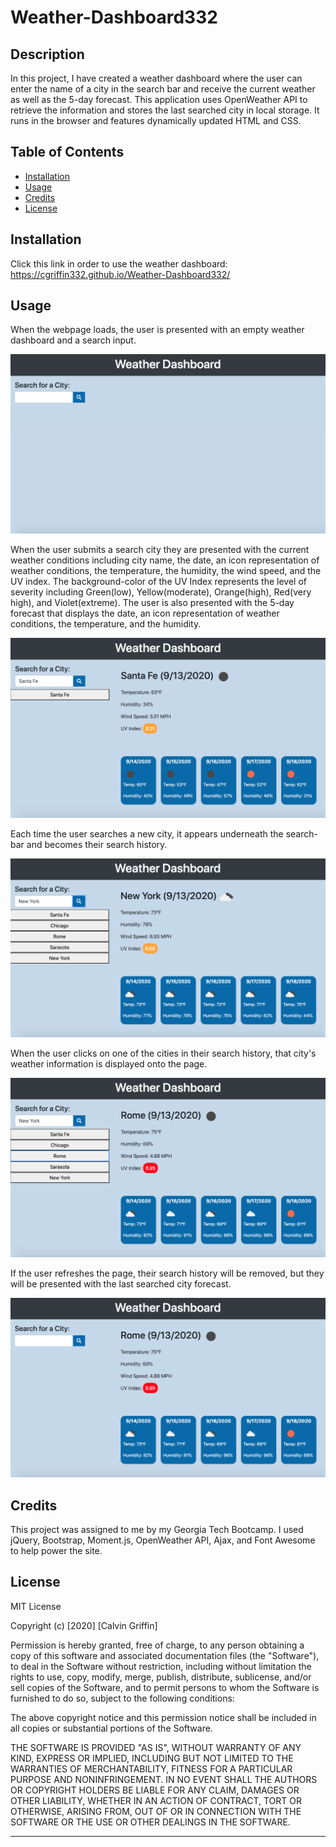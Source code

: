 # Weather-Dashboard332

## Description

In this project, I have created a weather dashboard where the user can enter the name of a city in the search bar and receive the current weather as well as the 5-day forecast. This application uses OpenWeather API to retrieve the information and stores the last searched city in local storage. It runs in the browser and features dynamically updated HTML and CSS.

## Table of Contents

- [Installation](#installation)
- [Usage](#usage)
- [Credits](#credits)
- [License](#license)

## Installation

Click this link in order to use the weather dashboard:
https://cgriffin332.github.io/Weather-Dashboard332/

## Usage

When the webpage loads, the user is presented with an empty weather dashboard and a search input.

![Image of First Use](./images/1.png)

When the user submits a search city they are presented with the current weather conditions including city name, the date, an icon representation of weather conditions, the temperature, the humidity, the wind speed, and the UV index. The background-color of the UV Index represents the level of severity including Green(low), Yellow(moderate), Orange(high), Red(very high), and Violet(extreme). The user is also presented with the 5-day forecast that displays the date, an icon representation of weather conditions, the temperature, and the humidity.

![Image of First Search](./images/2.png)

Each time the user searches a new city, it appears underneath the search-bar and becomes their search history.

![Image of Five Searches](./images/3.png)

When the user clicks on one of the cities in their search history, that city's weather information is displayed onto the page.

![Image of Clicked City](./images/4.png)

If the user refreshes the page, their search history will be removed, but they will be presented with the last searched city forecast.

![Image of Last Search](./images/5.png)

## Credits

This project was assigned to me by my Georgia Tech Bootcamp. I used jQuery, Bootstrap, Moment.js, OpenWeather API, Ajax, and Font Awesome to help power the site.

## License

MIT License

Copyright (c) [2020] [Calvin Griffin]

Permission is hereby granted, free of charge, to any person obtaining a copy
of this software and associated documentation files (the "Software"), to deal
in the Software without restriction, including without limitation the rights
to use, copy, modify, merge, publish, distribute, sublicense, and/or sell
copies of the Software, and to permit persons to whom the Software is
furnished to do so, subject to the following conditions:

The above copyright notice and this permission notice shall be included in all
copies or substantial portions of the Software.

THE SOFTWARE IS PROVIDED "AS IS", WITHOUT WARRANTY OF ANY KIND, EXPRESS OR
IMPLIED, INCLUDING BUT NOT LIMITED TO THE WARRANTIES OF MERCHANTABILITY,
FITNESS FOR A PARTICULAR PURPOSE AND NONINFRINGEMENT. IN NO EVENT SHALL THE
AUTHORS OR COPYRIGHT HOLDERS BE LIABLE FOR ANY CLAIM, DAMAGES OR OTHER
LIABILITY, WHETHER IN AN ACTION OF CONTRACT, TORT OR OTHERWISE, ARISING FROM,
OUT OF OR IN CONNECTION WITH THE SOFTWARE OR THE USE OR OTHER DEALINGS IN THE
SOFTWARE.

---
